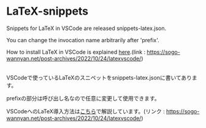 # LaTeX-snippets
Snippets for LaTeX in VSCode are released snippets-latex.json.

You can change the invocation name arbitrarily after 'prefix'.

How to install LaTeX in VSCode is explained [here](https://sogo-wannyan.net/post-archives/2022/10/24/latexvscode/).(link : https://sogo-wannyan.net/post-archives/2022/10/24/latexvscode/)

<br>
VSCodeで使っているLaTeXのスニペットをsnippets-latex.jsonに書いてあります。

prefixの部分は呼び出し名なので任意に変更して使用できます。

VSCodeへのLaTeX導入方法は[こちら](https://sogo-wannyan.net/post-archives/2022/10/24/latexvscode/)で解説しています。(リンク : https://sogo-wannyan.net/post-archives/2022/10/24/latexvscode/)
